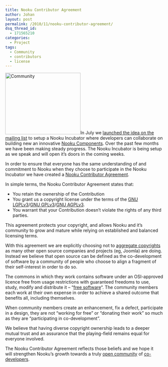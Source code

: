 ```yaml
---
title: Nooku Contributor Agreement
author: Johan
layout: post
permalink: /2010/11/nooku-contributor-agreement/
dsq_thread_id:
  - 171565210
categories:
  - Project
tags:
  - Community
  - contributors
  - license
---
```

[<img class="alignleft" src="http://farm2.static.flickr.com/1368/5170154324_bf551e9606_m.jpg" alt="Community" width="240" height="196" />][1]In July we [launched the idea on the mailing list][2] to setup a Nooku Incubator where developers can collaborate on building new an innovative [Nooku Components][3]. Over the past few months we have been making steady progress. The Nooku Incubator is being setup as we speak and will open it’s doors in the coming weeks.

In order to ensure that everyone has the same understanding of and commitment to Nooku when they choose to participate in the Nooku Incubator we have created a [Nooku Contributor Agreement][4].

In simple terms, the Nooku Contributor Agreement states that:

*   You retain the ownership of the Contribution
*   You grant us a copyright license under the terms of the [GNU LGPLv3][5]/[GNU GPLv3][6]/[GNU AGPLv3][7].
*   You warrant that your Contribution doesn&#8217;t violate the rights of any third parties.

This agreement protects your copyright, and allows Nooku and it&#8217;s community to grow and mature while relying on established and balanced licensing terms.

<!--more-->

With this agreement we are explicitly choosing not to [aggregate copyrights][8] as many other open source companies and projects (eg, Joomla) are doing. Instead we believe that open source can be defined as the co-development of software by a community of people who choose to align a fragment of their self-interest in order to do so.

The commons in which they work contains software under an OSI-approved licence free from usage restrictions with guaranteed freedoms to use, study, modify and distribute it &#8211; &#8220;[free software][9]&#8220;. The community members each work at their own expense in order to achieve a shared outcome that benefits all, including themselves.

When community members create an enhancement, fix a defect, participate in a design, they are not &#8220;working for free&#8221; or &#8220;donating their work&#8221; so much as they are &#8220;participating in co-development&#8221;.

We believe that having diverse copyright ownership leads to a deeper mutual trust and an assurance that the playing-field remains equal for everyone involved.

The Nooku Contributor Agreement reflects those beliefs and we hope it will strengthen Nooku&#8217;s growth towards a truly [open community][10] of [co-developers][11].

 [1]: http://www.flickr.com/photos/nooku/5170154324/ "Community by Nooku, on Flickr"
 [2]: http://groups.google.com/group/nooku-framework/browse_thread/thread/8d30f285d23490b8/eb83f881efe41dac
 [3]: https://nooku.assembla.com/spaces/nooku-components
 [4]: http://files.timble.net/nooku-nca-v1.0.pdf
 [5]: http://www.gnu.org/licenses/lgpl.html
 [6]: http://www.gnu.org/licenses/gpl.html
 [7]: http://www.gnu.org/licenses/agpl.html
 [8]: http://www.fsf.org/blogs/rms/assigning-copyright
 [9]: http://www.gnu.org/philosophy/free-sw.html
 [10]: http://jukkaz.wordpress.com/2010/11/08/models-of-corporate-open-source/
 [11]: http://blogs.computerworlduk.com/simon-says/2010/09/open-source-community-types/index.htm